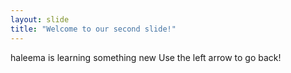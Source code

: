 ```yaml
---
layout: slide
title: "Welcome to our second slide!"
---
```

haleema is learning something new 
Use the left arrow to go back!
